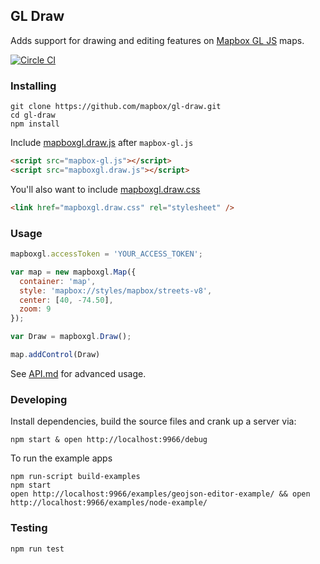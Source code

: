 GL Draw
---

Adds support for drawing and editing features on [Mapbox GL JS](https://www.mapbox.com/mapbox-gl-js/) maps.

[![Circle CI](https://circleci.com/gh/mapbox/gl-draw/tree/dev-pages.svg?style=svg&circle-token=9a1c59bacd6403294df7c5191a33adc7615ce1e7)](https://circleci.com/gh/mapbox/gl-draw/tree/dev-pages)

### Installing

```
git clone https://github.com/mapbox/gl-draw.git
cd gl-draw
npm install
```

Include [mapboxgl.draw.js](https://github.com/mapbox/gl-draw/blob/master/dist/mapboxgl.draw.js) after `mapbox-gl.js`

```html
<script src="mapbox-gl.js"></script>
<script src="mapboxgl.draw.js"></script>
```

You'll also want to include [mapboxgl.draw.css](https://github.com/mapbox/gl-draw/blob/dev-pages/dist/mapboxgl.draw.css)

```html
<link href="mapboxgl.draw.css" rel="stylesheet" />
```

### Usage

```js
mapboxgl.accessToken = 'YOUR_ACCESS_TOKEN';

var map = new mapboxgl.Map({
  container: 'map',
  style: 'mapbox://styles/mapbox/streets-v8',
  center: [40, -74.50],
  zoom: 9
});

var Draw = mapboxgl.Draw();

map.addControl(Draw)
```
See [API.md](https://github.com/mapbox/gl-draw/blob/master/API.md) for advanced usage.

### Developing

Install dependencies, build the source files and crank up a server via:

```
npm start & open http://localhost:9966/debug
```

To run the example apps

```
npm run-script build-examples
npm start
open http://localhost:9966/examples/geojson-editor-example/ && open http://localhost:9966/examples/node-example/
```

### Testing

```
npm run test
```
